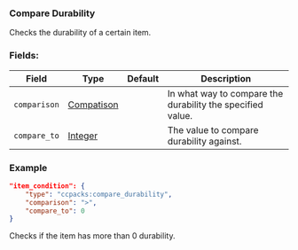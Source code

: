 ### Compare Durability

Checks the durability of a certain item.

### Fields:

Field  | Type | Default | Description
-------|------|---------|-------------
`comparison` | [Compatison]() | |  In what way to compare the durability the specified value.
`compare_to` | [Integer]() | | The value to compare durability against.

### Example
```json
"item_condition": {
    "type": "ccpacks:compare_durability",
    "comparison": ">",
    "compare_to": 0
}
```
Checks if the item has more than 0 durability.